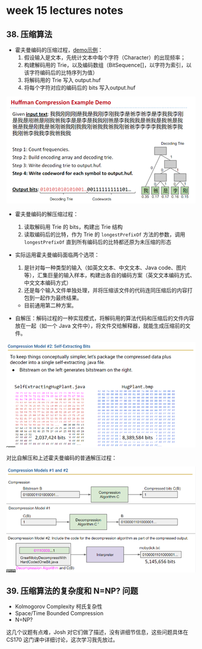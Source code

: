 # week 15 lectures notes

## 38. 压缩算法

- 霍夫曼编码的压缩过程，[demo示例](https://docs.google.com/presentation/d/1DWuSkE9MxQPUTjbSJCMe54rCim4eAwM4aFRvhqq5_Hs/edit#slide=id.g2159afc5e6_0_290)：
  1. 假设输入是文本，先统计文本中每个字符（Character）的出现频率；
  2. 构建解码用的 Trie，以及编码数组（BitSequence[]，以字符为索引，以该字符编码后的比特序列为值）
  3. 将解码用的 Trie 写入 output.huf
  4. 将每个字符对应的编码后的 bits 写入output.huf

![huffman-coding-compression-demo](./images/huffman-coding-compression-demo.png)

- 霍夫曼编码的解压缩过程：
  1. 读取解码用 Trie 的 bits，构建出 Trie 结构
  2. 读取编码后的比特，作为 Trie 的 `longestPrefixOf` 方法的参数，调用 `longestPrefixOf` 直到所有编码后的比特都还原为未压缩的形态

- 实际运用霍夫曼编码面临两个选项：
  1. 是针对每一种类型的输入（如英文文本、中文文本、Java code、图片等），汇集巨量的输入样本，构建出各自的编码方案（英文文本编码方式、中文文本编码方式）
  2. 还是每个输入文件单独处理，并将压缩该文件的代码连同压缩后的内容打包到一起作为最终结果。
  - 目前通用第二种方案。

- 自解压：解码过程的一种实现模式，将解码用的算法代码和压缩后的文件内容放在一起（如一个 Java 文件中），将文件交给解释器，就能生成压缩前的文件。

![self-extracting-bits](./images/Self-Extracting%20Bits.png)

对比自解压和上述霍夫曼编码的普通解压过程：

![two-compression-models](./images/compression-models.png)

## 39. 压缩算法的复杂度和 N=NP? 问题

- Kolmogorov Complexity 柯氏复杂性
- Space/Time Bounded Compression
- N=NP?

这几个议题有点难，Josh 对它们做了描述，没有讲细节信息，这些问题具体在 CS170 这门课中详细讨论，这次学习我先放过。